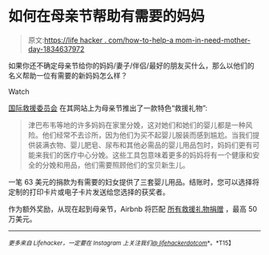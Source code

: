 # 如何在母亲节帮助有需要的妈妈

> 原文:[https://life hacker . com/how-to-help-a mom-in-need-mother-day-1834637972](https://lifehacker.com/how-to-help-a-mom-in-need-for-mothers-day-1834637972)

如果你还不确定母亲节给你的妈妈/妻子/伴侣/最好的朋友买什么，那么以他们的名义帮助一位有需要的新妈妈怎么样？

Watch

[国际救援委员会](https://gifts.rescue.org/product/health/baby-kits) 在其网站上为母亲节推出了一款特色“救援礼物”:

> 津巴布韦等地的许多妈妈在家里分娩，这对她们和她们的婴儿都是一种风险。他们经常不去诊所，因为他们为买不起婴儿服装而感到尴尬。当我们提供装满衣物、婴儿肥皂、尿布和其他必需品的婴儿用品包时，妈妈们更有可能来我们的医疗中心分娩。这些工具包意味着更多的妈妈将有一个健康和安全的分娩和用品，他们需要照顾他们的宝贝新生儿。

一笔 63 美元的捐款为有需要的妇女提供了三套婴儿用品。结账时，您可以选择将定制的打印卡片或电子卡片发送给您选择的获奖者。

作为额外奖励，从现在起到母亲节，Airbnb 将匹配 [所有救援礼物捐赠](https://gifts.rescue.org/shop/all-charity-holiday-gifts) ，最高 50 万美元。

* * *

<small>*更多来自 Lifehacker，一定要在 Instagram 上关注我们*</small>[<small>*@ lifehackerdotcom*</small>](https://www.instagram.com/lifehackerdotcom/)<small>*。*T15】</small>